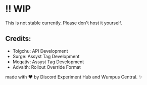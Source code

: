 # !! WIP
This is not stable currently. Please don't host it yourself.

## Credits:
* Tolgchu: API Development
* Surge: Assyst Tag Development
* Meqativ: Assyst Tag Development
* Advaith: Rollout Override Format

made with ❤️ by Discord Experiment Hub and Wumpus Central. ✨
